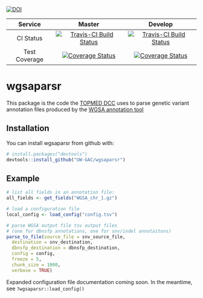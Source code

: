 [![DOI](https://zenodo.org/badge/DOI/10.5281/zenodo.3352386.svg)](https://doi.org/10.5281/zenodo.3352386)

| **Service** | **Master** | **Develop** |
|:-------------:|:------:|:-------:|
| CI Status | [![Travis-CI Build Status](https://travis-ci.org/UW-GAC/wgsaparsr.svg?branch=master)](https://travis-ci.org/UW-GAC/wgsaparsr) | [![Travis-CI Build Status](https://travis-ci.org/UW-GAC/wgsaparsr.svg?branch=develop)](https://travis-ci.org/UW-GAC/wgsaparsr?branch=develop) |
| Test Coverage | [![Coverage Status](https://img.shields.io/codecov/c/github/UW-GAC/wgsaparsr/master.svg)](https://codecov.io/github/UW-GAC/wgsaparsr/branch/master) | [![Coverage Status](https://img.shields.io/codecov/c/github/UW-GAC/wgsaparsr/develop.svg)](https://codecov.io/github/UW-GAC/wgsaparsr/branch/develop) |

# wgsaparsr

This package is the code the [TOPMED DCC](https://www.nhlbiwgs.org/group/dcc)
uses to parse genetic variant annotation files produced by
the [WGSA annotation tool](https://sites.google.com/site/jpopgen/wgsa)

## Installation

You can install wgsaparsr from github with:

```R
# install.packages("devtools") 
devtools::install_github("UW-GAC/wgsaparsr")
```

## Example

```R 
# list all fields in an annotation file: 
all_fields <- get_fields("WGSA_chr_1.gz")

# load a configuration file
local_config <- load_config("config.tsv")

# parse WGSA output file tsv output files 
# (one for dbnsfp annotations, one for snv/indel annotaitons)
parse_to_file(source_file = snv_source_file,
  destination = snv_destination,
  dbnsfp_destination = dbnsfp_destination,
  config = config,
  freeze = 5,
  chunk_size = 1000,
  verbose = TRUE)
```

Expanded configuration file documentation coming soon. In the meantime, see 
`?wgsaparsr::load_config()`
